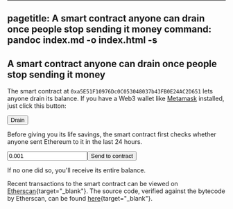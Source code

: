 

---
pagetitle: A smart contract anyone can drain once people stop sending it money
command: pandoc index.md -o index.html -s
---

<style>
html {
      line-height: 1.5;
      font-family: Georgia, serif;
      font-size: 20px;
}
img {max-width: min(500px, 100%); border: 1px solid black; margin: 0 auto; display: block;} hr, body {margin-top: 0; padding-top: 0}
body {padding-bottom: 15px;}
.humanchessgraphic {max-width: 400px; max-width: min(400px, 100%);}
<!-- .border {border: 1px solid black;} -->
h3 a, kbd a {text-decoration: none; color: inherit;}</style>

## A smart contract anyone can drain once people stop sending it money

The smart contract at `0xa5E51F10976Dc0C053048037b43FB0E24AC2D651` lets anyone drain its balance. If you have a Web3 wallet like [Metamask](https://metamask.io) installed, just click this button:

<button id=drain>Drain</button>

Before giving you its life savings, the smart contract first checks whether anyone sent Ethereum to it in the last 24 hours.

<form><input id=amount type="number" required value="0.001" min="0.001"  onchange="this.value = this.value < 0.001 ? 0.001 : this.value"></input><input type=submit id=transfer value ="Send to contract"></form>

If no one did so, you'll receive its entire balance.

Recent transactions to the smart contract can be viewed on [Etherscan](https://etherscan.io/address/0xa5E51F10976Dc0C053048037b43FB0E24AC2D651){target="_blank"}. The source code, verified against the bytecode by Etherscan, can be found [here](https://etherscan.io/address/0xa5E51F10976Dc0C053048037b43FB0E24AC2D651#code){target="_blank"}.

<script src="https://cdn.jsdelivr.net/npm/web3@1.10.4/dist/web3.min.js"></script>
<script>
let abi = [{"inputs": [], "name": "drain", "outputs": [], "stateMutability": "nonpayable", "type": "function"}, {"inputs": [], "name": "lastTransaction", "outputs": [{"internalType": "uint256", "name": "", "type": "uint256"}], "stateMutability": "view", "type": "function"}, {"stateMutability": "payable", "type": "receive"}]
let token
let addr = '0xa5E51F10976Dc0C053048037b43FB0E24AC2D651'
let userAccount
let web3js

function checkAccountDetail () {
    // Get default account
    web3js.eth.getAccounts().then(function (accounts) {
        // Just keep updating, so the user's balance is updated after purchase
        userAccount = accounts[0]
    })
}

function startApp () {
        window.ethereum.enable();
        token = new web3js.eth.Contract(abi, addr)
        // Update account detail every 1 seconds
        setInterval(checkAccountDetail, 1000)
        $$('#drain').onclick = _ => token.methods.drain().send({from: userAccount});
        $$('form').onsubmit = _ => {
            web3js.eth.sendTransaction({
                from: userAccount,
                value: web3js.utils.toWei($$('#amount').value, 'ether'),
                to: addr
          })
          return false
        }

}

var $$ = function (e) { return document.querySelector(e) }


window.onload = _ => {
if (window.ethereum) {
    web3js = new Web3(window.ethereum)
    $$('#drain').onclick = startApp
    $$('#transfer').onclick = startApp
}
}
</script>
